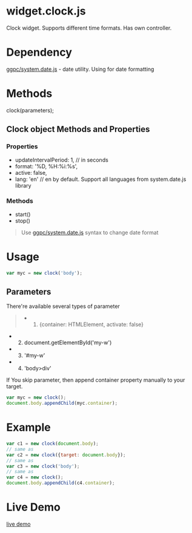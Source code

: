 # widget.clock.js
Clock widget. Supports different time formats. Has own controller.

# Dependency
[ggpc/system.date.js](https://github.com/ggpc/system.date.js) - date utility. Using for date formatting

# Methods

clock(parameters);

## Clock object Methods and Properties
### Properties
- updateIntervalPeriod: 1, // in seconds
- format: '%D, %H:%i:%s',  
- active: false,
- lang: 'en' // en by default. Support all languages from system.date.js library

### Methods
- start()
- stop()

>Use [ggpc/system.date.js](https://github.com/ggpc/system.date.js) syntax to change date format

# Usage

```javascript
var myc = new clock('body');
```

## Parameters
There're available several types of parameter

>- 1. {container: HTMLElement, activate: false}
- 2. document.getElementById('my-w')
- 3. '#my-w'
- 4. 'body>div'

If You skip parameter, then append container property manually to your target.

```javascript
var myc = new clock();
document.body.appendChild(myc.container);
```

# Example
```javascript
var c1 = new clock(document.body);
// same as
var c2 = new clock({target: document.body});
// same as 
var c3 = new clock('body');
// same as
var c4 = new clock();
document.body.appendChild(c4.container);
```

# Live Demo
[live demo](http://gzone.org.ua/files/library/js/widget/Clock/widget.clock.html)
